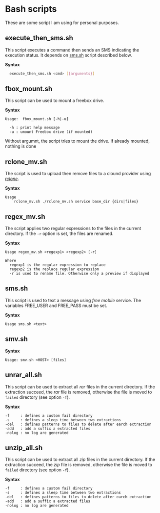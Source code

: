 # Bash scripts
These are some script I am using for personal purposes.

## execute_then_sms.sh

This script executes a command then sends an SMS indicating the execution
status. It depends on [sms.sh](##sms-sh) script described below.

**Syntax**
```bash
  execute_then_sms.sh <cmd> [{arguments}]
```

## fbox_mount.sh
This script can be used to mount a freebox drive.

**Syntax**
```
Usage:  fbox_mount.sh [-h|-u]

  -h : print help message
  -u : umount Freebox drive (if mounted)
```
Without argumnt, the script tries to mount the drive. If already mounted,
nothing is done

## rclone_mv.sh
The script is used to upload then remove files to a clound provider using *[rclone](http://www.rclone.org)*.

**Syntax**
```
Usage
    rclone_mv.sh ./rclone_mv.sh service base_dir {dirs|files}
```

## regex_mv.sh

The script applies two regular expressions to the files in the current
directory. If the `-r` option is set, the files are renamed.

**Syntax**
```
Usage regex_mv.sh <regexp1> <regexp2> [-r]

Where
  regexp1 is the regular expression to replace
  regexp2 is the replace regular expression
  -r is used to rename file. Otherwise only a preview if displayed
```

## sms.sh

This script is used to text a message using *free mobile* service. The
variables FREE_USER and FREE_PASS must be set.

**Syntax**
```
Usage sms.sh <text>
```

## smv.sh

**Syntax**

```
Usage: smv.sh <HOST> [files]
```

## unrar_all.sh

This script can be used to extract all *rar* files in the current
directory. If the extraction succeed, the *rar* file is removed, otherwise the file is moved to `failed` directory (see option `-f`).

**Syntax**
```
-f     : defines a custom fail directory
-s     : defines a sleep time between two extractions
-del   : defines patterns to files to delete after earch extraction
-add   : add a suffix a extracted files
-nolog : no log are generated
```

## unzip_all.sh

This script can be used to extract all *zip* files in the current
directory. If the extraction succeed, the *zip* file is removed, otherwise the file is moved to `failed` directory (see option `-f`).

**Syntax**
```
-f     : defines a custom fail directory
-s     : defines a sleep time between two extractions
-del   : defines patterns to files to delete after earch extraction
-add   : add a suffix a extracted files
-nolog : no log are generated
```
